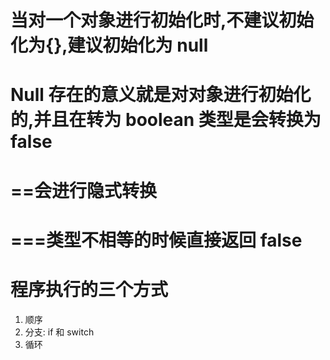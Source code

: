 # 当对一个对象进行初始化时,不建议初始化为{},建议初始化为 null

# Null 存在的意义就是对对象进行初始化的,并且在转为 boolean 类型是会转换为 false

# ==会进行隐式转换

# ===类型不相等的时候直接返回 false

# 程序执行的三个方式

1. 顺序
2. 分支: if 和 switch
3. 循环
